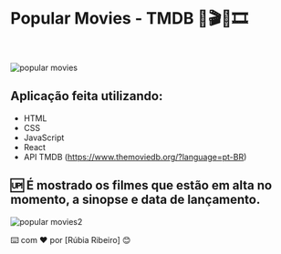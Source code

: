 # Popular Movies - TMDB 📣🎬🎥🎞
<br>

![popular movies](https://github.com/rubsribeiro/APImovies/assets/110606629/2d8d03b3-8de2-4525-bb64-a1641ecb18e0)
<br>

## Aplicação feita utilizando:
- HTML
- CSS
- JavaScript
- React
- API TMDB (<https://www.themoviedb.org/?language=pt-BR>)

## 🆙	 É mostrado os filmes que estão em alta no momento, a sinopse e data de lançamento.


![popular movies2](https://github.com/rubsribeiro/APImovies/assets/110606629/3cffde3f-4b36-495e-b7db-e90169882ded)

⌨️ com ❤️ por [Rúbia Ribeiro] 😊
